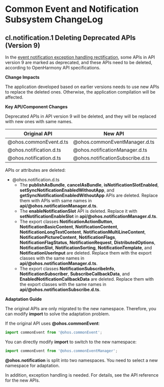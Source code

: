 # Common Event and Notification Subsystem ChangeLog

## cl.notification.1 Deleting Deprecated APIs (Version 9)

In the [event notification exception handling rectification](../OpenHarmony_3.2.8.3/changelogs-notification.md), some APIs in API version 9 are marked as deprecated, and these APIs need to be deleted, according to OpenHarmony API specifications.

**Change Impacts**

The application developed based on earlier versions needs to use new APIs to replace the deleted ones. Otherwise, the application compilation will be affected.

**Key API/Component Changes**

Deprecated APIs in API version 9 will be deleted, and they will be replaced with new ones with same names.

| Original API                 | New API                          |
| ----------------------- | -------------------------------- |
| @ohos.commonEvent.d.ts  | @ohos.commonEventManager.d.ts    |
| @ohos.notification.d.ts | @ohos.notificationManager.d.ts   |
| @ohos.notification.d.ts | @ohos.notificationSubscribe.d.ts |

APIs or attributes are deleted:

- @ohos.notification.d.ts
  - The **publishAsBundle**, **cancelAsBundle**, **isNotificationSlotEnabled**, **setSyncNotificationEnabledWithoutApp**, and **getSyncNotificationEnabledWithoutApp** APIs are deleted. Replace them with APIs with same names in **api/@ohos.notificationManager.d.ts**.
  - The **enableNotificationSlot** API is deleted. Replace it with **setNotificationEnableSlot** in **api/@ohos.notificationManager.d.ts**.
  - The export classes **NotificationActionButton**, **NotificationBasicContent**, **NotificationContent**, **NotificationLongTextContent**, **NotificationMultiLineContent**, **NotificationPictureContent**, **NotificationFlags**, **NotificationFlagStatus**, **NotificationRequest**, **DistributedOptions**, **NotificationSlot**, **NotificationSorting**, **NotificationTemplate**, and **NotificationUserInput** are deleted. Replace them with the export classes with the same names in **api/@ohos.notificationManager.d.ts**.
  - The export classes **NotificationSubscribeInfo**, **NotificationSubscriber**, **SubscribeCallbackData**, and **EnabledNotificationCallbackData** are deleted. Replace them with the export classes with the same names in **api/@ohos.notificationSubscribe.d.ts**.

**Adaptation Guide**

The original APIs are only migrated to the new namespace. Therefore, you can modify **import** to solve the adaptation problem.

If the original API uses **@ohos.commonEvent**:

```js
import commonEvent from '@ohos.commonEvent';
```

You can directly modify **import** to switch to the new namespace:

```js
import commonEvent from '@ohos.commonEventManager';
```

**@ohos.notification** is split into two namespaces. You need to select a new namespace for adaptation.

In addition, exception handling is needed. For details, see the API reference for the new APIs.
